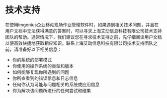 # 技术支持

在使用imgenius企业移动现场作业管理软件时，如果遇到相关技术问题，并且在用户文档中无法获得满意的答案时，可以寻求上海艾动信息科技有限公司技术支持团队的帮助。通常情况下，我们建议您在寻求技术支持之前，先仔细阅读用户文档以便高效快捷地获取相应知识。联系上海艾动信息科技有限公司技术支持团队之前，请准备好以下相关信息： 
* 你的系统的部署模式 
* 你使用的操作系统的类型和版本
* 如何能够复现你所遇到的问题
* 你所查看到的错误信息和日志信息 
* 任何你认为可能与问题相关的系统或应用信息 
* 你为解决该问题所进行的任何尝试和结果 
